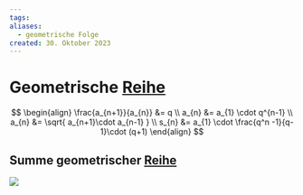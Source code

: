```yaml
---
tags: 
aliases:
  - geometrische Folge
created: 30. Oktober 2023
---
```


# Geometrische [Reihe](Reihe.md)

$$
\begin{align}
\frac{a_{n+1}}{a_{n}} &= q \\
a_{n} &= a_{1} \cdot q^{n-1} \\
a_{n} &= \sqrt{ a_{n+1}\cdot a_{n-1} } \\
s_{n} &= a_{1} \cdot \frac{q^n -1}{q-1}\cdot (q+1)
\end{align}
$$

## Summe geometrischer [Reihe](Reihe.md)

![](assets/2023-10-30_15h04_01.png)